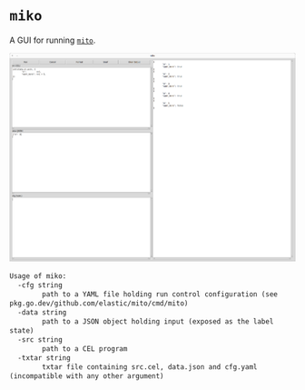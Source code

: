 # `miko`

A GUI for running [`mito`](https://pkg.go.dev/github.com/elastic/mito/cmd/mito).

![counting](counting.png)

```
Usage of miko:
  -cfg string
    	path to a YAML file holding run control configuration (see pkg.go.dev/github.com/elastic/mito/cmd/mito)
  -data string
    	path to a JSON object holding input (exposed as the label state)
  -src string
    	path to a CEL program
  -txtar string
    	txtar file containing src.cel, data.json and cfg.yaml (incompatible with any other argument)
```